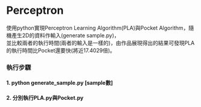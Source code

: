 # Perceptron
 
使用python實現Perceptron Learning Algorithm(PLA)與Pocket Algorithm，隨機產生2D的資料作輸入(generate sample.py)，  
並比較兩者的執行時間(兩者的輸入是一樣的)，由作品展現得出的結果可發現PLA的執行時間比Pocket還要快(將近17.4029倍)。

### 執行步驟
#### 1. python generate_sample.py [sample數]
#### 2. 分別執行PLA.py與Pocket.py
